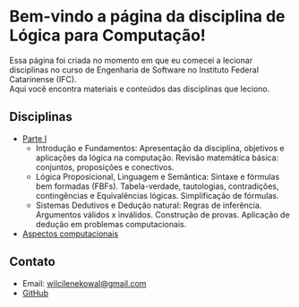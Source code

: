 # Bem-vindo a página da disciplina de Lógica para Computação!

Essa página foi criada no momento em que eu comecei a lecionar disciplinas no curso de Engenharia de Software no Instituto Federal Catarinense (IFC).  
Aqui você encontra materiais e conteúdos das disciplinas que leciono.

## Disciplinas
- [Parte I](/introducao)
  - Introdução e Fundamentos: Apresentação da disciplina, objetivos e aplicações da lógica na computação. Revisão matemática básica: conjuntos, proposições e conectivos.
  - Lógica Proposicional, Linguagem e Semântica: Sintaxe e fórmulas bem formadas (FBFs). Tabela-verdade, tautologias, contradições, contingências e Equivalências lógicas. Simplificação de fórmulas.
  - Sistemas Dedutivos e Dedução natural: Regras de inferência. Argumentos válidos x inválidos. Construção de provas. Aplicação de dedução em problemas computacionais.
- [Aspectos computacionais](disciplinas/logicaparacomputacao/aspectoscomputacionais.md)

## Contato
- Email: wilcilenekowal@gmail.com
- [GitHub](https://github.com/wilcilene)

